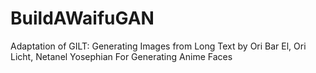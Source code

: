 # BuildAWaifuGAN
Adaptation of GILT: Generating Images from Long Text by Ori Bar El, Ori Licht, Netanel Yosephian
For Generating Anime Faces
